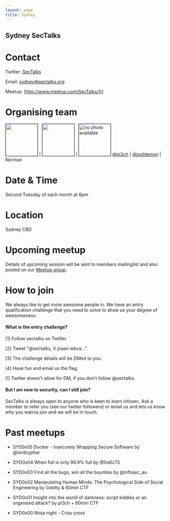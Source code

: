 ```yaml
---
layout: page
title: Sydney 
---
```

## Sydney SecTalks 

# Contact 

Twitter: [SecTalks](https://twitter.com/sectalks)

Email: [sydney@sectalks.org](mailto:sydney@sectalks.org)

Meetup: [http://www.meetup.com/SecTalks/]()

# Organising team 

<img src="https://pbs.twimg.com/profile_images/1677302890/ph_logo_twitter-s.png" border="1" width="100" height="100" /> | <img src="https://pbs.twimg.com/profile_images/1099426639/34670_408041423620_724463620_4663894_2933674_n.jpg" width="100" height="100" border="1"/> | <img src="http://i.imgur.com/qV2xxFc.jpg" border="1" width="100" height="100" alt="no photo available" /> 
[@pi3ch](https://twitter.com/pi3ch) | [@joshlemon](https://twitter.com/joshlemon) | Norman

# Date & Time 

Second Tuesday of each month at 6pm

# Location 

Sydney CBD

# Upcoming meetup 

Details of upcoming session will be sent to members mailinglist 
and also posted on our [Meetup group](http://www.meetup.com/SecTalks/).

# How to join

We always like to get more awesome people in.
We have an entry qualification challenge that you need
to solve to show us your degree of awesomeness.

#### What is the entry challenge?

[1] Follow sectalks on Twitter.

[2] Tweet "@sectalks, V jnaan wbva...".

[3] The challenge details will be DMed to you.

[4] Have fun and email us the flag.

[!] Twitter doesn't allow for DM, if you don't follow @sectalks.

#### But I am new to security, can I still join?

SecTalks is always open to anyone who is keen to learn infosec.
Ask a member to refer you (see our twitter followers) or email us and
lets us know why you wanna join and we will be in touch.

# Past meetups 

* SYS0x05 Docker - Insecurely Wrapping Secure Software by @lordcyphar

* SYD0x04 When full is only 99.9% full by @0x6c73

* SYD0x03 Find all the bugs, win all the bounties by @infosec_au

* SYD0x02 Manipulating Human Minds: The Psychological Side of Social Engineering by 0xkitty & 60min CTF

* SYD0x01 Insight into the world of darkness: script kiddies or an organised attack? by pi3ch + 60min CTF

* SYD0x00 Ninja night - Criss cross

